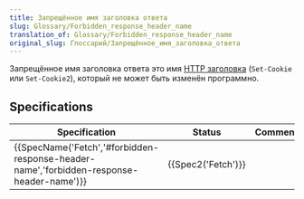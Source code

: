 ```yaml
---
title: Запрещённое имя заголовка ответа
slug: Glossary/Forbidden_response_header_name
translation_of: Glossary/Forbidden_response_header_name
original_slug: Глоссарий/Запрещённое_имя_заголовка_ответа
---
```


Запрещённое имя заголовка ответа это имя [HTTP заголовка](/ru/docs/Web/HTTP/Headers) (`Set-Cookie` или `Set-Cookie2`), который не может быть изменён программно.

## Specifications

| Specification                                                                                                        | Status                   | Comment |
| -------------------------------------------------------------------------------------------------------------------- | ------------------------ | ------- |
| {{SpecName('Fetch','#forbidden-response-header-name','forbidden-response-header-name')}} | {{Spec2('Fetch')}} |         |
